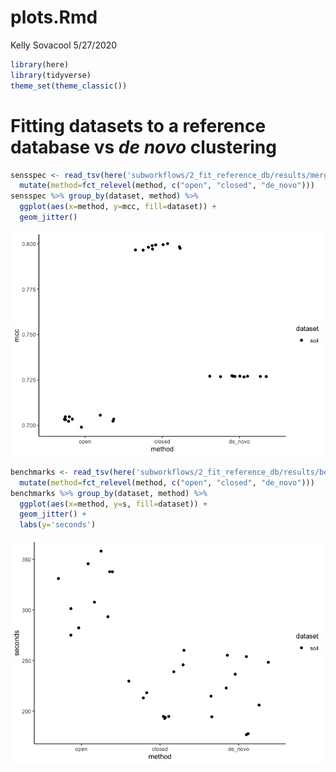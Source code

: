 plots.Rmd
================
Kelly Sovacool
5/27/2020

``` r
library(here)
library(tidyverse)
theme_set(theme_classic())
```

# Fitting datasets to a reference database vs *de novo* clustering

``` r
sensspec <- read_tsv(here('subworkflows/2_fit_reference_db/results/merged.sensspec')) %>% 
  mutate(method=fct_relevel(method, c("open", "closed", "de_novo")))
sensspec %>% group_by(dataset, method) %>% 
  ggplot(aes(x=method, y=mcc, fill=dataset)) +
  geom_jitter()
```

![](figures/fit_db_sensspec-1.png)<!-- -->

``` r
benchmarks <- read_tsv(here('subworkflows/2_fit_reference_db/results/benchmarks.txt')) %>% 
  mutate(method=fct_relevel(method, c("open", "closed", "de_novo")))
benchmarks %>% group_by(dataset, method) %>% 
  ggplot(aes(x=method, y=s, fill=dataset)) +
  geom_jitter() +
  labs(y='seconds')
```

![](figures/fit_db_benchmarks-1.png)<!-- -->
